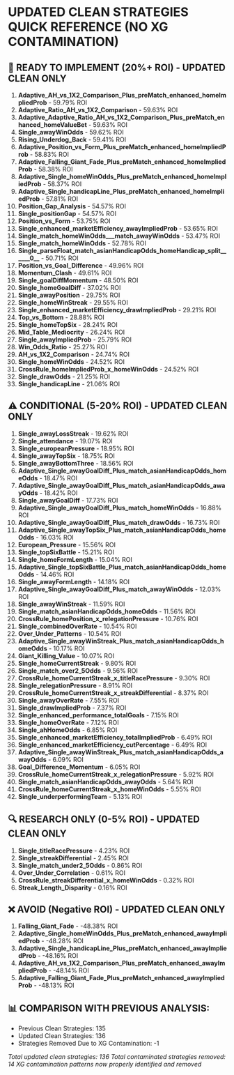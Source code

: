 # UPDATED CLEAN STRATEGIES QUICK REFERENCE (NO XG CONTAMINATION)

## 🚀 READY TO IMPLEMENT (20%+ ROI) - UPDATED CLEAN ONLY
1. **Adaptive_AH_vs_1X2_Comparison_Plus_preMatch_enhanced_homeImpliedProb** - 59.79% ROI
2. **Adaptive_Ratio_AH_vs_1X2_Comparison** - 59.63% ROI
3. **Adaptive_Adaptive_Ratio_AH_vs_1X2_Comparison_Plus_preMatch_enhanced_homeValueBet** - 59.63% ROI
4. **Single_awayWinOdds** - 59.62% ROI
5. **Rising_Underdog_Back** - 59.41% ROI
6. **Adaptive_Position_vs_Form_Plus_preMatch_enhanced_homeImpliedProb** - 58.83% ROI
7. **Adaptive_Falling_Giant_Fade_Plus_preMatch_enhanced_homeImpliedProb** - 58.38% ROI
8. **Adaptive_Single_homeWinOdds_Plus_preMatch_enhanced_homeImpliedProb** - 58.37% ROI
9. **Adaptive_Single_handicapLine_Plus_preMatch_enhanced_homeImpliedProb** - 57.81% ROI
10. **Position_Gap_Analysis** - 54.57% ROI
11. **Single_positionGap** - 54.57% ROI
12. **Position_vs_Form** - 53.75% ROI
13. **Single_enhanced_marketEfficiency_awayImpliedProb** - 53.65% ROI
14. **Single_match_homeWinOdds___match_awayWinOdds** - 53.47% ROI
15. **Single_match_homeWinOdds** - 52.78% ROI
16. **Single_parseFloat_match_asianHandicapOdds_homeHandicap_split______0__** - 50.71% ROI
17. **Position_vs_Goal_Difference** - 49.96% ROI
18. **Momentum_Clash** - 49.61% ROI
19. **Single_goalDiffMomentum** - 48.50% ROI
20. **Single_homeGoalDiff** - 37.02% ROI
21. **Single_awayPosition** - 29.75% ROI
22. **Single_homeWinStreak** - 29.55% ROI
23. **Single_enhanced_marketEfficiency_drawImpliedProb** - 29.21% ROI
24. **Top_vs_Bottom** - 28.88% ROI
25. **Single_homeTopSix** - 28.24% ROI
26. **Mid_Table_Mediocrity** - 26.24% ROI
27. **Single_awayImpliedProb** - 25.79% ROI
28. **Win_Odds_Ratio** - 25.27% ROI
29. **AH_vs_1X2_Comparison** - 24.74% ROI
30. **Single_homeWinOdds** - 24.52% ROI
31. **CrossRule_homeImpliedProb_x_homeWinOdds** - 24.52% ROI
32. **Single_drawOdds** - 21.25% ROI
33. **Single_handicapLine** - 21.06% ROI

## ⚠️ CONDITIONAL (5-20% ROI) - UPDATED CLEAN ONLY
1. **Single_awayLossStreak** - 19.62% ROI
2. **Single_attendance** - 19.07% ROI
3. **Single_europeanPressure** - 18.95% ROI
4. **Single_awayTopSix** - 18.75% ROI
5. **Single_awayBottomThree** - 18.56% ROI
6. **Adaptive_Single_awayGoalDiff_Plus_match_asianHandicapOdds_homeOdds** - 18.47% ROI
7. **Adaptive_Single_awayGoalDiff_Plus_match_asianHandicapOdds_awayOdds** - 18.42% ROI
8. **Single_awayGoalDiff** - 17.73% ROI
9. **Adaptive_Single_awayGoalDiff_Plus_match_homeWinOdds** - 16.88% ROI
10. **Adaptive_Single_awayGoalDiff_Plus_match_drawOdds** - 16.73% ROI
11. **Adaptive_Single_awayTopSix_Plus_match_asianHandicapOdds_homeOdds** - 16.03% ROI
12. **European_Pressure** - 15.56% ROI
13. **Single_topSixBattle** - 15.21% ROI
14. **Single_homeFormLength** - 15.04% ROI
15. **Adaptive_Single_topSixBattle_Plus_match_asianHandicapOdds_homeOdds** - 14.46% ROI
16. **Single_awayFormLength** - 14.18% ROI
17. **Adaptive_Single_awayGoalDiff_Plus_match_awayWinOdds** - 12.03% ROI
18. **Single_awayWinStreak** - 11.59% ROI
19. **Single_match_asianHandicapOdds_homeOdds** - 11.56% ROI
20. **CrossRule_homePosition_x_relegationPressure** - 10.76% ROI
21. **Single_combinedOverRate** - 10.54% ROI
22. **Over_Under_Patterns** - 10.54% ROI
23. **Adaptive_Single_awayWinStreak_Plus_match_asianHandicapOdds_homeOdds** - 10.17% ROI
24. **Giant_Killing_Value** - 10.07% ROI
25. **Single_homeCurrentStreak** - 9.80% ROI
26. **Single_match_over2_5Odds** - 9.56% ROI
27. **CrossRule_homeCurrentStreak_x_titleRacePressure** - 9.30% ROI
28. **Single_relegationPressure** - 8.91% ROI
29. **CrossRule_homeCurrentStreak_x_streakDifferential** - 8.37% ROI
30. **Single_awayOverRate** - 7.55% ROI
31. **Single_drawImpliedProb** - 7.37% ROI
32. **Single_enhanced_performance_totalGoals** - 7.15% ROI
33. **Single_homeOverRate** - 7.12% ROI
34. **Single_ahHomeOdds** - 6.85% ROI
35. **Single_enhanced_marketEfficiency_totalImpliedProb** - 6.49% ROI
36. **Single_enhanced_marketEfficiency_cutPercentage** - 6.49% ROI
37. **Adaptive_Single_awayWinStreak_Plus_match_asianHandicapOdds_awayOdds** - 6.09% ROI
38. **Goal_Difference_Momentum** - 6.05% ROI
39. **CrossRule_homeCurrentStreak_x_relegationPressure** - 5.92% ROI
40. **Single_match_asianHandicapOdds_awayOdds** - 5.64% ROI
41. **CrossRule_homeCurrentStreak_x_homeWinOdds** - 5.55% ROI
42. **Single_underperformingTeam** - 5.13% ROI

## 🔍 RESEARCH ONLY (0-5% ROI) - UPDATED CLEAN ONLY
1. **Single_titleRacePressure** - 4.23% ROI
2. **Single_streakDifferential** - 2.45% ROI
3. **Single_match_under2_5Odds** - 0.86% ROI
4. **Over_Under_Correlation** - 0.61% ROI
5. **CrossRule_streakDifferential_x_homeWinOdds** - 0.32% ROI
6. **Streak_Length_Disparity** - 0.16% ROI

## ❌ AVOID (Negative ROI) - UPDATED CLEAN ONLY
1. **Falling_Giant_Fade** - -48.38% ROI
2. **Adaptive_Single_homeWinOdds_Plus_preMatch_enhanced_awayImpliedProb** - -48.28% ROI
3. **Adaptive_Single_handicapLine_Plus_preMatch_enhanced_awayImpliedProb** - -48.16% ROI
4. **Adaptive_AH_vs_1X2_Comparison_Plus_preMatch_enhanced_awayImpliedProb** - -48.14% ROI
5. **Adaptive_Falling_Giant_Fade_Plus_preMatch_enhanced_awayImpliedProb** - -48.13% ROI

## 📊 COMPARISON WITH PREVIOUS ANALYSIS:
- Previous Clean Strategies: 135
- Updated Clean Strategies: 136
- Strategies Removed Due to XG Contamination: -1

*Total updated clean strategies: 136*
*Total contaminated strategies removed: 14*
*XG contamination patterns now properly identified and removed*

